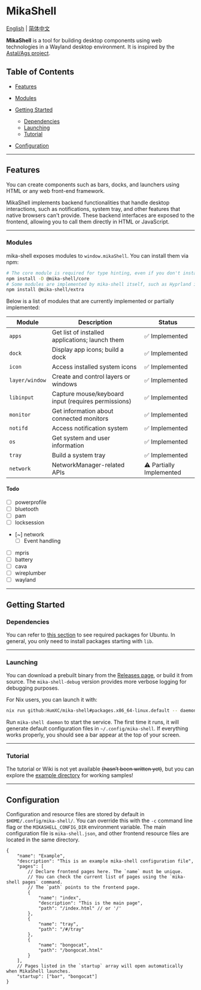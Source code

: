 # MikaShell

[English](README.md) | [简体中文](README.zh-CN.md)

**MikaShell** is a tool for building desktop components using web technologies in a Wayland desktop environment. It is inspired by the [Astal/Ags project](https://github.com/aylur/astal).

## Table of Contents

- [Features](#features)
- [Modules](#modules)
- [Getting Started](#getting-started)

  - [Dependencies](#dependencies)
  - [Launching](#launching)
  - [Tutorial](#tutorial)
- [Configuration](#configuration)

---

## Features

You can create components such as bars, docks, and launchers using HTML or any web front-end framework.

MikaShell implements backend functionalities that handle desktop interactions, such as notifications, system tray, and other features that native browsers can't provide. These backend interfaces are exposed to the frontend, allowing you to call them directly in HTML or JavaScript.

---

### Modules

mika-shell exposes modules to `window.mikaShell`. You can install them via npm:

```bash
# The core module is required for type hinting, even if you don't install it directly.
npm install -D @mika-shell/core
# Some modules are implemented by mika-shell itself, such as Hyprland in the extra package.
npm install @mika-shell/extra
```

Below is a list of modules that are currently implemented or partially implemented:

| Module         | Description                                         | Status                   |
| -------------- | --------------------------------------------------- | ------------------------ |
| `apps`         | Get list of installed applications; launch them     | ✅ Implemented            |
| `dock`         | Display app icons; build a dock                     | ✅ Implemented            |
| `icon`         | Access installed system icons                       | ✅ Implemented            |
| `layer/window` | Create and control layers or windows                | ✅ Implemented            |
| `libinput`     | Capture mouse/keyboard input (requires permissions) | ✅ Implemented            |
| `monitor`      | Get information about connected monitors            | ✅ Implemented            |
| `notifd`       | Access notification system                          | ✅ Implemented            |
| `os`           | Get system and user information                     | ✅ Implemented            |
| `tray`         | Build a system tray                                 | ✅ Implemented            |
| `network`      | NetworkManager-related APIs                         | ⚠️ Partially Implemented |

#### Todo

- [ ] powerprofile
- [ ] bluetooth
- [ ] pam
- [ ] locksession
- [~] network
  - [ ] Event handling
- [ ] mpris
- [ ] battery
- [ ] cava
- [ ] wireplumber
- [ ] wayland

---

## Getting Started

### Dependencies

You can refer to [this section](https://github.com/HumXC/mika-shell/blob/db1586e803b8df7f093aacb772c419162adf8408/.github/workflows/build.yaml#L18C11-L18C13) to see required packages for Ubuntu. In general, you only need to install packages starting with `lib`.

---

### Launching

You can download a prebuilt binary from the [Releases page](https://github.com/HumXC/mika-shell/releases/), or build it from source.
The `mika-shell-debug` version provides more verbose logging for debugging purposes.

For Nix users, you can launch it with:

```bash
nix run github:HumXC/mika-shell#packages.x86_64-linux.default -- daemon
```

Run `mika-shell daemon` to start the service. The first time it runs, it will generate default configuration files in `~/.config/mika-shell`.
If everything works properly, you should see a bar appear at the top of your screen.

---

### Tutorial

The tutorial or Wiki is not yet available ~~(hasn’t been written yet)~~, but you can explore the [example directory](https://github.com/HumXC/mika-shell/tree/main/example) for working samples!

---

## Configuration

Configuration and resource files are stored by default in `$HOME/.config/mika-shell/`.
You can override this with the `-c` command line flag or the `MIKASHELL_CONFIG_DIR` environment variable.
The main configuration file is `mika-shell.json`, and other frontend resource files are located in the same directory.

```jsonc
{
    "name": "Example",
    "description": "This is an example mika-shell configuration file",
    "pages": [
        // Declare frontend pages here. The `name` must be unique.
        // You can check the current list of pages using the `mika-shell pages` command.
        // The `path` points to the frontend page.
        {
            "name": "index",
            "description": "This is the main page",
            "path": "/index.html" // or '/'
        },
        {
            "name": "tray",
            "path": "/#/tray"
        },
        {
            "name": "bongocat",
            "path": "/bongocat.html"
        }
    ],
    // Pages listed in the `startup` array will open automatically when MikaShell launches.
    "startup": ["bar", "bongocat"]
}
```
